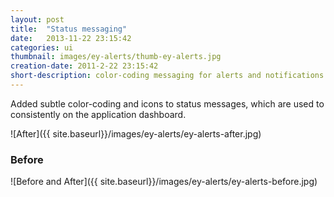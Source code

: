 ```yaml
---
layout: post
title:  "Status messaging"
date:   2013-11-22 23:15:42
categories: ui
thumbnail: images/ey-alerts/thumb-ey-alerts.jpg
creation-date: 2011-2-22 23:15:42
short-description: color-coding messaging for alerts and notifications
---
```


Added subtle color-coding and icons to status messages, which are used to consistently on the application dashboard.

![After]({{ site.baseurl}}/images/ey-alerts/ey-alerts-after.jpg)

### Before

![Before and After]({{ site.baseurl}}/images/ey-alerts/ey-alerts-before.jpg)
